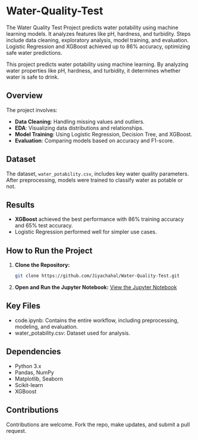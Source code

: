 # Water-Quality-Test
The Water Quality Test Project predicts water potability using machine learning models. It analyzes features like pH, hardness, and turbidity. Steps include data cleaning, exploratory analysis, model training, and evaluation. Logistic Regression and XGBoost achieved up to 86% accuracy, optimizing safe water predictions.

This project predicts water potability using machine learning. By analyzing water properties like pH, hardness, and turbidity, it determines whether water is safe to drink.

## Overview

The project involves:
- **Data Cleaning**: Handling missing values and outliers.
- **EDA**: Visualizing data distributions and relationships.
- **Model Training**: Using Logistic Regression, Decision Tree, and XGBoost.
- **Evaluation**: Comparing models based on accuracy and F1-score.

## Dataset

The dataset, `water_potability.csv`, includes key water quality parameters. After preprocessing, models were trained to classify water as potable or not.

## Results

- **XGBoost** achieved the best performance with 86% training accuracy and 65% test accuracy.
- Logistic Regression performed well for simpler use cases.




## How to Run the Project
1. **Clone the Repository:**
   ```bash
   git clone https://github.com/Jiyachahal/Water-Quality-Test.git
2. **Open and Run the Jupyter Notebook:**
    [View the Jupyter Notebook](./code.ipynb)
   
## Key Files
- code.ipynb: Contains the entire workflow, including preprocessing, modeling, and evaluation.
- water_potability.csv: Dataset used for analysis.

## Dependencies
- Python 3.x
- Pandas, NumPy
- Matplotlib, Seaborn
- Scikit-learn
- XGBoost

## Contributions 
Contributions are welcome. Fork the repo, make updates, and submit a pull request.

